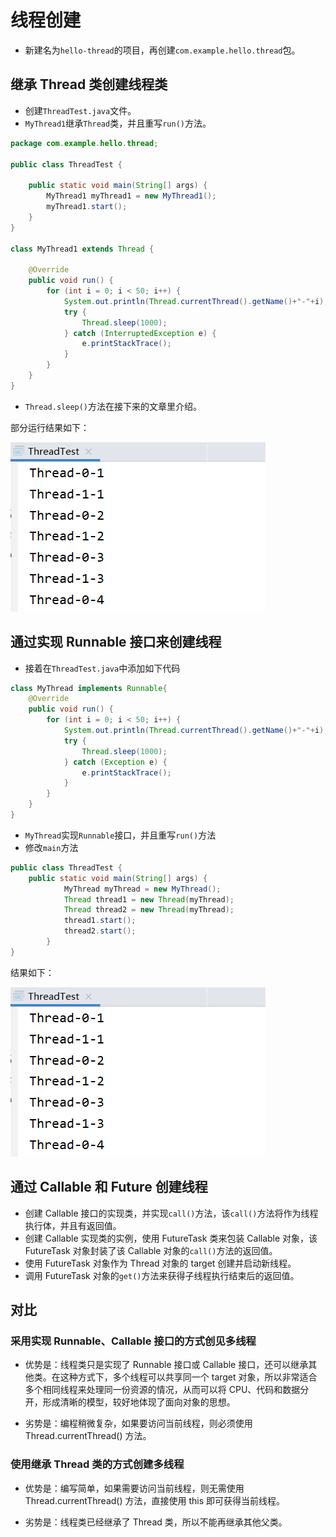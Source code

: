 # 线程创建

+ 新建名为```hello-thread```的项目，再创建```com.example.hello.thread```包。

## 继承 Thread 类创建线程类

+ 创建```ThreadTest.java```文件。
+ ```MyThread1```继承```Thread```类，并且重写```run()```方法。
```java
package com.example.hello.thread;

public class ThreadTest {

    public static void main(String[] args) {
        MyThread1 myThread1 = new MyThread1();
        myThread1.start();
    }
}

class MyThread1 extends Thread {

    @Override
    public void run() {
        for (int i = 0; i < 50; i++) {
            System.out.println(Thread.currentThread().getName()+"-"+i);
            try {
                Thread.sleep(1000);
            } catch (InterruptedException e) {
                e.printStackTrace();
            }
        }
    }
}
```
+ ```Thread.sleep()```方法在接下来的文章里介绍。

部分运行结果如下：

![运行结果](/thread/创建线程1.PNG)

## 通过实现 Runnable 接口来创建线程

+ 接着在```ThreadTest.java```中添加如下代码

```java
class MyThread implements Runnable{
    @Override
    public void run() {
        for (int i = 0; i < 50; i++) {
            System.out.println(Thread.currentThread().getName()+"-"+i);
            try {
                Thread.sleep(1000);
            } catch (Exception e) {
                e.printStackTrace();
            }
        }
    }
}
```
+ ```MyThread```实现```Runnable```接口，并且重写```run()```方法
+ 修改```main```方法

```java
public class ThreadTest {
    public static void main(String[] args) {
            MyThread myThread = new MyThread();
            Thread thread1 = new Thread(myThread);
            Thread thread2 = new Thread(myThread);
            thread1.start();
            thread2.start();
        }
}
```

结果如下：

![运行结果](/thread/创建线程1.PNG)


## 通过 Callable 和 Future 创建线程

+ 创建 Callable 接口的实现类，并实现```call()```方法，该```call()```方法将作为线程执行体，并且有返回值。
+ 创建 Callable 实现类的实例，使用 FutureTask 类来包装 Callable 对象，该 FutureTask 对象封装了该 Callable 对象的```call()```方法的返回值。
+ 使用 FutureTask 对象作为 Thread 对象的 target 创建并启动新线程。
+ 调用 FutureTask 对象的```get()```方法来获得子线程执行结束后的返回值。

## 对比

### 采用实现 Runnable、Callable 接口的方式创见多线程

+ 优势是：线程类只是实现了 Runnable 接口或 Callable 接口，还可以继承其他类。在这种方式下，多个线程可以共享同一个 target 对象，所以非常适合多个相同线程来处理同一份资源的情况，从而可以将 CPU、代码和数据分开，形成清晰的模型，较好地体现了面向对象的思想。

+ 劣势是：编程稍微复杂，如果要访问当前线程，则必须使用 Thread.currentThread() 方法。

### 使用继承 Thread 类的方式创建多线程

+ 优势是：编写简单，如果需要访问当前线程，则无需使用 Thread.currentThread() 方法，直接使用 this 即可获得当前线程。

+ 劣势是：线程类已经继承了 Thread 类，所以不能再继承其他父类。
